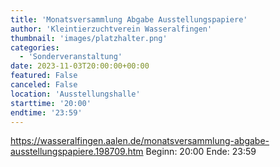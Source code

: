 ```yaml
---
title: 'Monatsversammlung Abgabe Ausstellungspapiere'
author: 'Kleintierzuchtverein Wasseralfingen'
thumbnail: 'images/platzhalter.png'
categories:
  - 'Sonderveranstaltung'
date: 2023-11-03T20:00:00+00:00
featured: False
canceled: False
location: 'Ausstellungshalle'
starttime: '20:00'
endtime: '23:59'
---
```

https://wasseralfingen.aalen.de/monatsversammlung-abgabe-ausstellungspapiere.198709.htm
Beginn: 20:00
 Ende: 23:59